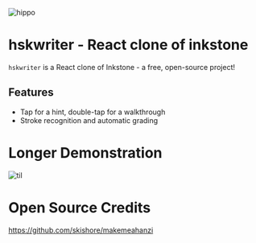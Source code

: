 ![hippo](https://media1.giphy.com/media/v1.Y2lkPTc5MGI3NjExa2Zwbm04eGJ0N2lvMjloNTM1djJsemhnZmN3MXFqeDRoZWYxNTJ1NCZlcD12MV9pbnRlcm5hbF9naWZfYnlfaWQmY3Q9Zw/X02tJzvMpKecBTCE0e/giphy.gif)

# hskwriter - React clone of inkstone
`hskwriter` is a React clone of Inkstone - a free, open-source project!

## Features
- Tap for a hint, double-tap for a walkthrough
- Stroke recognition and automatic grading

# Longer Demonstration
![til](/demo_gif.gif)

# Open Source Credits
https://github.com/skishore/makemeahanzi


